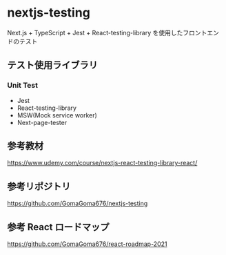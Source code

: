# nextjs-testing

Next.js + TypeScript + Jest + React-testing-library を使用したフロントエンドのテスト

## テスト使用ライブラリ

### Unit Test

- Jest
- React-testing-library
- MSW(Mock service worker)
- Next-page-tester

## 参考教材

https://www.udemy.com/course/nextjs-react-testing-library-react/

## 参考リポジトリ

https://github.com/GomaGoma676/nextjs-testing

## 参考 React ロードマップ

https://github.com/GomaGoma676/react-roadmap-2021
